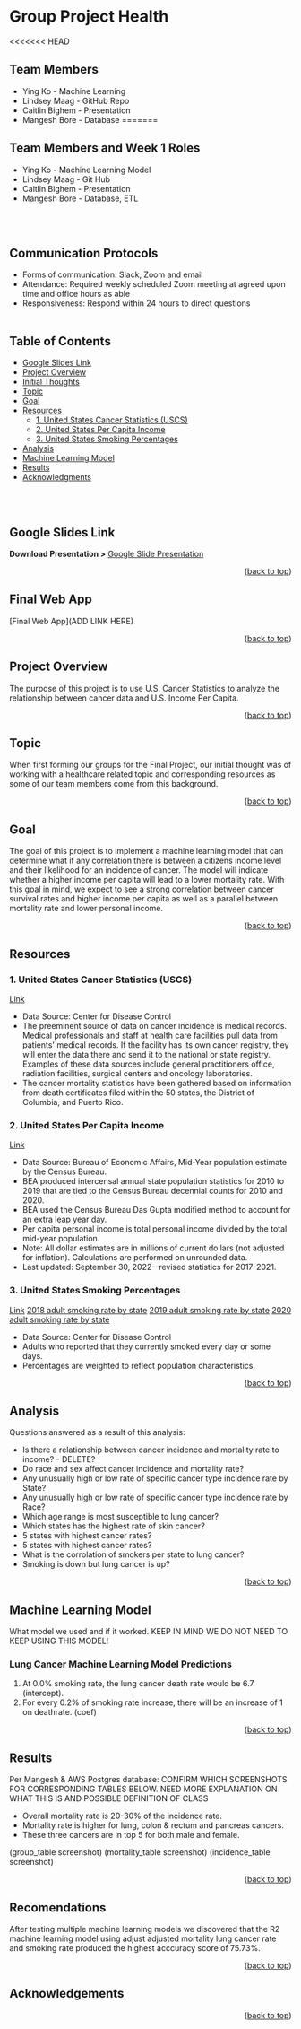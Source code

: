 <a name="readme-top"></a>

# Group Project Health 

<<<<<<< HEAD
## Team Members
- Ying Ko - Machine Learning
- Lindsey Maag - GitHub Repo
- Caitlin Bighem - Presentation
- Mangesh Bore - Database
=======
## Team Members and Week 1 Roles
- Ying Ko - Machine Learning Model
- Lindsey Maag - Git Hub
- Caitlin Bighem - Presentation
- Mangesh Bore - Database, ETL

<br><br>

## Communication Protocols
* Forms of communication: Slack, Zoom and email
* Attendance: Required weekly scheduled Zoom meeting at agreed upon time and office hours as able
* Responsiveness: Respond within 24 hours to direct questions
<br><br>

<!-- TABLE OF CONTENTS -->
<h2>Table of Contents</h2>
  <ul>
    <li><a href="#google-slides-link">Google Slides Link</a></li>
    <li><a href="#project-overview">Project Overview</a></li>
    <li><a href="#initial-thoughts">Initial Thoughts</a></li>
    <li><a href="#topic">Topic</a></li>
    <li><a href="#goal">Goal</a></li>
    <li><a href="#resources">Resources</a>
        <ul>
        <li><a href="#1-united-states-cancer-statistics-uscs">1. United States Cancer Statistics (USCS)</a></li>
        <li><a href="#2-united-states-per-capita-income">2. United States Per Capita Income</a></li>
        <li><a href="#3-united-states-smoking-percentages">3. United States Smoking Percentages</a></li>
      </ul>
    </li> 
    <li><a href="#analysis">Analysis</a></li>
    <li><a href="#machine-learning-model">Machine Learning Model</a></li>
    <li><a href="#results">Results</a></li>
    <li><a href="#acknowledgments">Acknowledgments</a></li>
  </ul>
<br><br>


## Google Slides Link

**Download Presentation >** [Google Slide Presentation](https://docs.google.com/presentation/d/1qDphhR6iy6LWQZMR-FTrf8-2vGju6G8aBF8bE3vS4zU/edit#slide=id.g1679ac1ab82_0_1689)

<p align="right">(<a href="#readme-top">back to top</a>)</p>

## Final Web App 

[Final Web App](ADD LINK HERE)

<p align="right">(<a href="#readme-top">back to top</a>)</p>

## Project Overview
The purpose of this project is to use U.S. Cancer Statistics to analyze the relationship between cancer data and U.S. Income Per Capita. 

<p align="right">(<a href="#readme-top">back to top</a>)</p>


## Topic
When first forming our groups for the Final Project, our initial thought was of working with a healthcare related topic and corresponding resources as some of our team members come from this background. 

<p align="right">(<a href="#readme-top">back to top</a>)</p>


## Goal 
The goal of this project is to implement a machine learning model that can determine what if any correlation there is between a citizens income level and their likelihood for an incidence of cancer. The model will indicate whether a higher income per capita will lead to a lower mortality rate. With this goal in mind, we expect to see a strong correlation between cancer survival rates and higher income per capita as well as a parallel between mortality rate and lower personal income.

<p align="right">(<a href="#readme-top">back to top</a>)</p>


## Resources
### 1. United States Cancer Statistics (USCS) 
[Link](https://docs.google.com/presentation/d/1qDphhR6iy6LWQZMR-FTrf8-2vGju6G8aBF8bE3vS4zU/edit#slide=id.g1679ac1ab82_0_1689)
 
- Data Source: Center for Disease Control
- The preeminent source of data on cancer incidence is medical records. Medical professionals and staff at health care facilities pull data from patients' medical records. If the facility has its own cancer registry, they will enter the data there and send it to the national or state registry. Examples of these data sources include general practitioners office, radiation facilities, surgical centers and oncology laboratories.
- The cancer mortality statistics have been gathered based on information from death certificates filed within the 50 states, the District of Columbia, and Puerto Rico.
 
### 2. United States Per Capita Income
[Link](https://apps.bea.gov/iTable/iTable.cfm?reqid=70&step=1&acrdn=2)

- Data Source: Bureau of Economic Affairs, Mid-Year population estimate by the Census Bureau.
- BEA produced intercensal annual state population statistics for 2010 to 2019 that are tied to the Census Bureau decennial counts for 2010 and 2020. 
- BEA used the Census Bureau Das Gupta modified method to account for an extra leap year day.
- Per capita personal income is total personal income divided by the total mid-year population.
- Note: All dollar estimates are in millions of current dollars (not adjusted for inflation). Calculations are performed on unrounded data.
- Last updated: September 30, 2022--revised statistics for 2017-2021.
 
### 3. United States Smoking Percentages
[Link](https://www.statista.com/statistics/261595/us-states-with-highest-smoking-rates-among-adults/)
[2018 adult smoking rate by state](https://www.cdc.gov/tobacco/data_statistics/fact_sheets/adult_data/cig_smoking/index.htm#states)
[2019 adult smoking rate by state](https://www.cdc.gov/statesystem/cigaretteuseadult.html)
[2020 adult smoking rate by state](https://www.tobaccofreekids.org/assets/factsheets/0176.pdf)

- Data Source: Center for Disease Control
- Adults who reported that they currently smoked every day or some days. 
- Percentages are weighted to reflect population characteristics. 
 
<p align="right">(<a href="#readme-top">back to top</a>)</p>


## Analysis
Questions answered as a result of this analysis:
- Is there a relationship between cancer incidence and mortality rate to income? - DELETE?
- Do race and sex affect cancer incidence and mortality rate?
- Any unusually high or low rate of specific cancer type incidence rate by State?
- Any unusually high or low rate of specific cancer type incidence rate by Race?
- Which age range is most susceptible to lung cancer?
- Which states has the highest rate of skin cancer?
- 5 states with highest cancer rates?
- 5 states with highest cancer rates?
- What is the corrolation of smokers per state to lung cancer?
- Smoking is down but lung cancer is up?

<p align="right">(<a href="#readme-top">back to top</a>)</p>


## Machine Learning Model
What model we used and if it worked. KEEP IN MIND WE DO NOT NEED TO KEEP USING THIS MODEL!

### Lung Cancer Machine Learning Model Predictions
1) At 0.0% smoking rate, the lung cancer death rate would be 6.7 (intercept).
2) For every 0.2% of smoking rate increase, there will be an increase of 1 on deathrate. (coef)

<p align="right">(<a href="#readme-top">back to top</a>)</p>


## Results
Per Mangesh & AWS Postgres database: CONFIRM WHICH SCREENSHOTS FOR CORRESPONDING TABLES BELOW. NEED MORE EXPLANATION ON WHAT THIS IS AND POSSIBLE DEFINITION OF CLASS
- Overall mortality rate is 20-30% of the incidence rate.
- Mortality rate is higher for lung, colon & rectum and pancreas cancers.
- These three cancers are in top 5 for both male and female.

(group_table screenshot)
(mortality_table screenshot)
(incidence_table screenshot)

<p align="right">(<a href="#readme-top">back to top</a>)</p>


## Recomendations
After testing multiple machine learning models we discovered that the R2 machine learning model using adjust adjusted mortality lung cancer rate and smoking rate produced the highest acccuracy score of 75.73%.

<p align="right">(<a href="#readme-top">back to top</a>)</p>


## Acknowledgements

<p align="right">(<a href="#readme-top">back to top</a>)</p>
